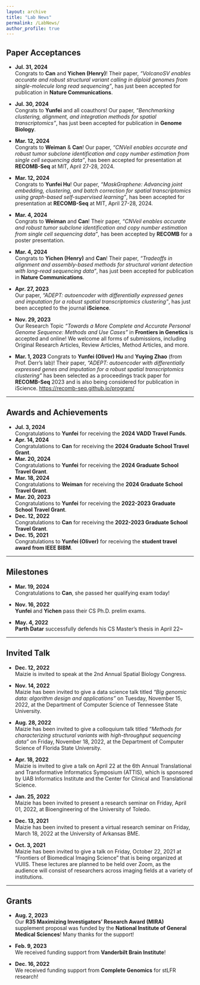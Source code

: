 ```yaml
---
layout: archive
title: "Lab News"
permalink: /LabNews/
author_profile: true
---
```


## Paper Acceptances

- **Jul. 31, 2024**  
  Congrats to **Can** and **Yichen (Henry)**! Their paper, *“VolcanoSV enables accurate and robust structural variant calling in diploid genomes from single-molecule long read sequencing”*, has just been accepted for publication in **Nature Communications**.
  
- **Jul. 30, 2024**  
  Congrats to **Yunfei** and all coauthors! Our paper, *“Benchmarking clustering, alignment, and integration methods for spatial transcriptomics”*, has just been accepted for publication in **Genome Biology**.

- **Mar. 12, 2024**  
  Congrats to **Weiman** & **Can**! Our paper, *“CNVeil enables accurate and robust tumor subclone identification and copy number estimation from single cell sequencing data”*, has been accepted for presentation at **RECOMB-Seq** at MIT, April 27-28, 2024.

- **Mar. 12, 2024**  
  Congrats to **Yunfei Hu**! Our paper, *“MaskGraphene: Advancing joint embedding, clustering, and batch correction for spatial transcriptomics using graph-based self-supervised learning”*, has been accepted for presentation at **RECOMB-Seq** at MIT, April 27-28, 2024.

- **Mar. 4, 2024**  
  Congrats to **Weiman** and **Can**! Their paper, *“CNVeil enables accurate and robust tumor subclone identification and copy number estimation from single cell sequencing data”*, has been accepted by **RECOMB** for a poster presentation.

- **Mar. 4, 2024**  
  Congrats to **Yichen (Henry)** and **Can**! Their paper, *“Tradeoffs in alignment and assembly-based methods for structural variant detection with long-read sequencing data”*, has just been accepted for publication in **Nature Communications**.

- **Apr. 27, 2023**  
  Our paper, *“ADEPT: autoencoder with differentially expressed genes and imputation for a robust spatial transcriptomics clustering”*, has just been accepted to the journal **iScience**.

- **Nov. 29, 2023**  
  Our Research Topic *“Towards a More Complete and Accurate Personal Genome Sequence: Methods and Use Cases”* in **Frontiers in Genetics** is accepted and online! We welcome all forms of submissions, including Original Research Articles, Review Articles, Method Articles, and more.

- **Mar. 1, 2023**
  Congrats to **Yunfei (Oliver) Hu** and **Yuying Zhao** (from Prof. Derr’s lab)! Their paper, *“ADEPT: autoencoder with differentially expressed genes and imputation for a robust spatial transcriptomics clustering”* has been selected as a proceedings track paper for **RECOMB-Seq** 2023 and is also being considered for publication in iScience. https://recomb-seq.github.io/program/  

---

## Awards and Achievements

- **Jul. 3, 2024**  
  Congratulations to **Yunfei** for receiving the **2024 VADD Travel Funds**.
- **Apr. 14, 2024**  
  Congratulations to **Can** for receiving the **2024 Graduate School Travel Grant**.
- **Mar. 20, 2024**  
  Congratulations to **Yunfei** for receiving the **2024 Graduate School Travel Grant**.
- **Mar. 18, 2024**  
  Congratulations to **Weiman** for receiving the **2024 Graduate School Travel Grant**.
- **Mar. 20, 2023**  
  Congratulations to **Yunfei** for receiving the **2022-2023 Graduate School Travel Grant**.
- **Dec. 12, 2022**    
  Congratulations to **Can** for receiving the **2022-2023 Graduate School Travel Grant**.
- **Dec. 15, 2021**     
  Congratulations to **Yunfei (Oliver)** for receiving the **student travel award from IEEE BIBM**.
---

## Milestones

- **Mar. 19, 2024**  
  Congratulations to **Can**, she passed her qualifying exam today!

- **Nov. 16, 2022**  
  **Yunfei** and **Yichen** pass their CS Ph.D. prelim exams.

- **May. 4, 2022**  
  **Parth Datar** successfully defends his CS Master’s thesis in April 22~

---


## Invited Talk

- **Dec. 12, 2022**  
  Maizie is invited to speak at the 2nd Annual Spatial Biology Congress.

- **Nov. 14, 2022**   
  Maizie has been invited to give a data science talk titled *“Big genomic data: algorithm design and applications”* on Tuesday, November 15, 2022, at the Department of Computer Science of Tennessee State University.

- **Aug. 28, 2022**     
  Maizie has been invited to give a colloquium talk titled *“Methods for characterizing structural variants with high-throughput sequencing data”* on Friday, November 18, 2022, at the Department of Computer Science of Florida State University.

- **Apr. 18, 2022**    
  Maizie is invited to give a talk on April 22 at the 6th Annual Translational and Transformative Informatics Symposium (ATTIS), which is sponsored by UAB Informatics Institute and the Center for Clinical and Translational Science. 

- **Jan. 25, 2022**    
  Maizie has been invited to present a research seminar on Friday, April 01, 2022, at Bioengineering of the University of Toledo.  
  
- **Dec. 13, 2021**    
  Maizie has been invited to present a virtual research seminar on Friday, March 18, 2022 at the University of Arkansas BME.

- **Oct. 3, 2021**    
  Maizie has been invited to give a talk on Friday, October 22, 2021 at “Frontiers of Biomedical Imaging Science” that is being organized at VUIIS. These lectures are planned to be held over Zoom, as the audience will consist of researchers across imaging fields at a variety of institutions.

---



## Grants

- **Aug. 2, 2023**     
  Our **R35 Maximizing Investigators’ Research Award (MIRA)** supplement proposal was funded by the **National Institute of General Medical Sciences**! Many thanks for the support!

- **Feb. 9, 2023**   
  We received funding support from **Vanderbilt Brain Institute**!

- **Dec. 16, 2022**    
  We received funding support from **Complete Genomics** for stLFR research!
